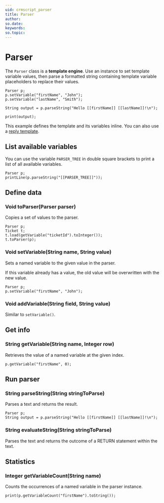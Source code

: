 ```yaml
---
uid: crmscript_parser
title: Parser
author:
so.date:
keywords:
so.topic:
---
```


# Parser

The `Parser` class is a **template engine**. Use an instance to set template variable values, then parse a formatted string containing template variable placeholders to replace their values.

```crmscript!
Parser p;
p.setVariable("firstName", "John");
p.setVariable("lastName", "Smith");

String output = p.parseString("Hello [[firstName]] [[lastName]]!\n");

print(output);
```

This example defines the template and its variables inline. You can also use a [reply template][1].

## List available variables

You can use the variable `PARSER_TREE` in double square brackets to print a list of all available variables.

```crmscript!
Parser p;
printLine(p.parseString("[[PARSER_TREE]]"));
```

## Define data

### Void toParser(Parser parser)

Copies a set of values to the parser.

```crmscript
Parser p;
Ticket t;
t.load(getVariable("ticketId").toInteger());
t.toParser(p);
```

### Void setVariable(String name, String value)

Sets a named variable to the given value in the parser.

If this variable already has a value, the old value will be overwritten with the new value.

```crmscript
Parser p;
p.setVariable("firstName", "John");
```

### Void addVariable(String field, String value)

Similar to `setVariable()`.

## Get info

### String getVariable(String name, Integer row)

Retrieves the value of a named variable at the given index.

```crmscript
p.getVariable("firstName", 0);
```

## Run parser

### String parseString(String stringToParse)

Parses a text and returns the result.

```crmscript
Parser p;
String output = p.parseString("Hello [[firstName]] [[lastName]]!\n");
```

### String evaluateString(String stringToParse)

Parses the text and returns the outcome of a RETURN statement within the text.

## Statistics

### Integer getVariableCount(String name)

Counts the occurrences of a named variable in the parser instance.

```crmscript
print(p.getVariableCount("firstName").toString());
```

<!-- Referenced links -->
[1]: reply-template.md
